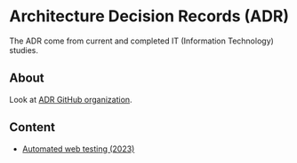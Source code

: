 # Architecture Decision Records (ADR)

The ADR come from current and completed IT (Information Technology) studies.

## About

Look at [ADR GitHub organization](https://adr.github.io/).

## Content

* [Automated web testing (2023)](docs/automated-web-testing-2023.md)
